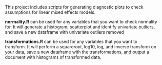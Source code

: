 This project includes scripts for generating diagnostic plots to check assumptions for linear mixed effects models. 

**normality.R** can be used for any variables that you want to check normality for. It will generate a histogram, scatterplot and identify univariate outliers, and save a new dataframe with univariate outliers removed

**transformations.R** can be used for any variables that you want to transform. It will perform a squareroot, log10, log, and inverse transform on your data, save a new dataframe with the transformations, and output a document with histograms of transformed data. 
